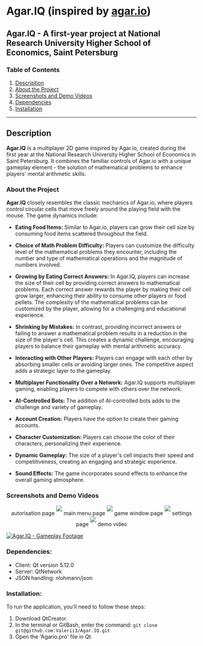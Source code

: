 # Agar.IQ (inspired by [agar.io](https://agar.io/?#ffa))

## Agar.IQ - A first-year project at National Research University Higher School of Economics, Saint Petersburg

### Table of Contents

1. [Description](#description)
2. [About the Project](#about-the-project)
3. [Screenshots and Demo Videos](#screenshots-and-demo-videos)
4. [Dependencies](#dependencies)
5. [Installation](#installation)

---

## Description

**Agar.IQ** is a multiplayer 2D game inspired by Agar.io, created during the first year at the National Research University Higher School of Economics in Saint Petersburg. It combines the familiar controls of Agar.io with a unique gameplay element - the solution of mathematical problems to enhance players' mental arithmetic skills.

### About the Project

**Agar.IQ** closely resembles the classic mechanics of Agar.io, where players control circular cells that move freely around the playing field with the mouse. The game dynamics include:

- **Eating Food Items:** Similar to Agar.io, players can grow their cell size by consuming food items scattered throughout the field.

- **Choice of Math Problem Difficulty:** Players can customize the difficulty level of the mathematical problems they encounter, including the number and type of mathematical operations and the magnitude of numbers involved.
  
- **Growing by Eating Correct Answers:** In Agar.IQ, players can increase the size of their cell by providing correct answers to mathematical problems. Each correct answer rewards the player by making their cell grow larger, enhancing their ability to consume other players or food pellets. The complexity of the mathematical problems can be customized by the player, allowing for a challenging and educational experience.
  
- **Shrinking by Mistakes:** In contrast, providing incorrect answers or failing to answer a mathematical problem results in a reduction in the size of the player's cell. This creates a dynamic challenge, encouraging players to balance their gameplay with mental arithmetic accuracy.
  
- **Interacting with Other Players:** Players can engage with each other by absorbing smaller cells or avoiding larger ones. The competitive aspect adds a strategic layer to the gameplay.
  
- **Multiplayer Functionality Over a Network:** Agar.IQ supports multiplayer gaming, enabling players to compete with others over the network.
  
- **AI-Controlled Bots:** The addition of AI-controlled bots adds to the challenge and variety of gameplay.
  
- **Account Creation:** Players have the option to create their gaming accounts.
  
- **Character Customization:** Players can choose the color of their characters, personalizing their experience.
  
- **Dynamic Gameplay:** The size of a player's cell impacts their speed and competitiveness, creating an engaging and strategic experience.
  
- **Sound Effects:** The game incorporates sound effects to enhance the overall gaming atmosphere.


### Screenshots and Demo Videos

<div style="text-align: center;">
    autorisation page
    <img src="readme/screenshot1.PNG" style="margin-bottom: 10px;" />
    main menu page
    <img src="readme/screenshot2.PNG" style="margin-bottom: 10px;" />
    game window page
    <img src="readme/screenshot3.PNG" style="margin-bottom: 10px;" />
    settings page
    <img src="readme/screenshot4.PNG" style="margin-bottom: 10px;" />
    demo video
</div>

[![Agar.IQ - Gameplay Footage](https://img.youtube.com/vi/7Ccrl1oAriY/0.jpg)](https://youtu.be/7Ccrl1oAriY)

### Dependencies:

- Client: Qt version 5.12.0
- Server: QtNetwork
- JSON handling: nlohmann/json

### Installation:

To run the application, you'll need to follow these steps:

1. Download QtCreator.
2. In the terminal or GitBash, enter the command: `git clone git@github.com:Valerii3/Agar.IQ.git`
3. Open the 'Agario.pro' file in Qt.
